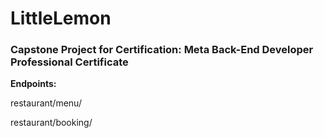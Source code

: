 # LittleLemon

### Capstone Project for Certification: Meta Back-End Developer Professional Certificate


**Endpoints:**


restaurant/menu/

restaurant/booking/
